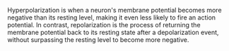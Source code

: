 Hyperpolarization is when a neuron's membrane potential becomes more negative than its resting level, making it even less likely to fire an action potential. In contrast, repolarization is the process of returning the membrane potential back to its resting state after a depolarization event, without surpassing the resting level to become more negative.

